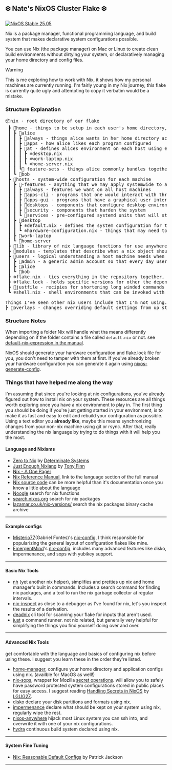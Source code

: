 ## ❄️ Nate's NixOS Cluster Flake ❄️
[![NixOS Stable 25.05](https://img.shields.io/badge/NixOS-25.05-blue.svg?style=flat-square&logo=NixOS&logoColor=white)](https://nixos.org)

Nix is a package manager, functional programming language, and build system that makes declarative system configurations possible.

You can use Nix (the package manager) on Mac or Linux to create clean build environments without dirtying your system, or declaratively managing your home directory and config files.

> [!WARNING]
> This is me exploring how to work with Nix, it shows how my personal machines are currently running.
> I'm fairly young in my Nix journey, this flake is currently quite ugly and attempting to copy it verbatim would be a mistake.

### Structure Explanation
<pre>
📦nix - root directory of our flake
 ┣ 📂home - things to be setup in each user's home directory, how they like their environment configured
 ┃ ┣ 📂alice
 ┃ ┃ ┣ 📂always - things alice wants in her home directory across all hosts
 ┃ ┃ ┣ 📂apps - how alice likes each program configured
 ┃ ┃ ┣ 📂at - defines alices environment on each host using everything in her folder
 ┃ ┃ ┃ ┣ ❄️desktop.nix
 ┃ ┃ ┃ ┣ ❄️work-laptop.nix
 ┃ ┃ ┃ ┗ ❄️home-server.nix
 ┃ ┃ ┗📂 feature-sets - things alice commonly bundles together
 ┃ ┗ 📂bob
 ┣ 📂hosts - system-wide configuration for each machine
 ┃ ┣ 📂-features - anything that we may apply systemwide to a host
 ┃ ┃ ┣ 📂always - features we want on all host machines
 ┃ ┃ ┣ 📂apps-cli - programs that one would interact with through the command line interface
 ┃ ┃ ┣ 📂apps-gui - programs that have a graphical user interface
 ┃ ┃ ┣ 📂desktops - components that configure desktop environments
 ┃ ┃ ┣ 📂security - components that harden the system
 ┃ ┃ ┗ 📂services - pre-configured systemd units that will start when the host starts
 ┃ ┣ 📂desktop
 ┃ ┃ ┣ ❄️default.nix - defines the system configuration for the host
 ┃ ┃ ┗ ❄️hardware-configuration.nix - things that may need to change if the host is moved to a different physical device
 ┃ ┣ 📂work-laptop
 ┃ ┗ 📂home-server
 ┣ 📂lib - library of nix language functions for use anywhere in the flake
 ┣ 📂modules - templates that describe what a nix object should look like
 ┣ 📂users - logical understanding a host machine needs when configuring a user, like their name and what groups they belong to.
 ┃ ┣ 📂admin - a generic admin account so that every day user accounts do not need wheel privlidges
 ┃ ┣ 📂alice
 ┃ ┗ 📂bob
 ┣ ❄️flake.nix - ties everything in the repository together, informs nix what to include for each host and user
 ┣ ❄️flake.lock - holds specific versions for other the dependencies of this flake
 ┣ 📜justfile - recipies for shortening long winded commands I've typed too many times
 ┗ ❄️shell.nix - shell environments that can be invoked with one command for various tasks

Things I've seen other nix users include that I'm not using.
┣ 📂overlays - changes overriding default settings from up stream packages
</pre>

### Structure Notes
When importing a folder Nix will handle what tha means differently depending on if the folder contains a file called `default.nix`  or not. see [default-nix-expression in the manual](https://nix.dev/manual/nix/2.24/command-ref/files/default-nix-expression.html).

NixOS should generate your hardware configuration and flake.lock file for you, you don't need to tamper with them at first. If you've already broken your hardware configuration you can generate it again using [nixos-generate-config](https://www.mankier.com/8/nixos-generate-config).

### Things that have helped me along the way
I'm assuming that since you're looking at nix configurations, you've already figured out how to install nix on your system. These resources are all things worth exploring once you have a nix environment to play in. The first thing you should be doing if you're just getting started in your environment, is to make it as fast and easy to edit and rebuild your configuration as possible. Using a text editor you **already like**, maybe this means synchronizing changes from your non-nix machine using git or rsync. After that, really understanding the nix language by trying to do things with it will help you the most.

#### Language and Nixisms
- [Zero to Nix](https://zero-to-nix.com/) by [Determinate Systems](https://determinate.systems/)
- [Just Enough Nixlang](https://tonyfinn.com/blog/nix-from-first-principles-flake-edition/nix-4-just-enough-nixlang/) by [Tony Finn](https://tonyfinn.com/)
- [Nix - A One Pager](https://github.com/tazjin/nix-1p)
- [Nix Reference Manual](https://nix.dev/manual/nix/2.24/language/index.html), link to the language section of the full manual
- [Nix source code](https://github.com/NixOS/nixpkgs) can be more helpful than it's documentation once you know a little about the language
- [Noogle](https://noogle.dev) search for nix functions
- [search.nixos.org](https://search.nixos.org/packages) search for nix packages
- [lazamar.co.uk/nix-versions/](https://lazamar.co.uk/nix-versions) search the nix packages binary cache archive
---

#### Example configs
- [Misterio77](https://github.com/Misterio77)(Gabriel Fontes)'s [nix-config](https://github.com/Misterio77/nix-config), I think responsible for popularizing the general layout of configuration flakes like mine.
- [EmergentMind](https://www.youtube.com/@Emergent_Mind)'s [nix-config](https://github.com/EmergentMind/nix-config), includes many advanced features like disko, impermenance, and sops with yubikey support.

---

#### Basic Nix Tools
 - [nh](https://github.com/viperML/nh) (yet another nix helper), simplifies and pretties up nix and home manager's built in commands. Includes a search command for finding nix packages, and a tool to run the nix garbage collector at regular intervals.
 - [nix-inspect](https://github.com/bluskript/nix-inspect) as close to a debugger as I've found for nix, let's you inspect the results of a derivation.
 - [deadnix](https://github.com/astro/deadnix) cli tool for scanning your flake for inputs that aren't used.
 - [just](https://github.com/casey/just) a command runner. not nix related, but generally very helpful for simplifying the things you find yourself doing over and over.
---

#### Advanced Nix Tools
get comfortable with the language and basics of configuring nix before using these. I suggest you learn these in the order they're listed.

- [home-manager](https://github.com/nix-community/home-manager), configure your home directory and application configs using nix. (availble for MacOS as well!)
- [nix-sops](https://github.com/Mic92/sops-nix), wrapper for Mozilla [secret operations](https://github.com/getsops/sops). will allow you to safely have password protected system configurations stored in public places for easy access. I suggest reading [Handling Secrets in NixOS](https://lgug2z.com/articles/handling-secrets-in-nixos-an-overview/) by [LGUG2Z](https://github.com/LGUG2Z).
- [disko](https://github.com/nix-community/disko) declare your disk partitions and formats using nix.
- [impermenance](https://github.com/nix-community/impermanence) declare what should be kept on your system using nix, regularly wipe the rest.
- [nixos-anywhere](https://github.com/nix-community/nixos-anywhere) hijack most Linux system you can ssh into, and overwrite it with one of your nix configurations.
- [hydra](https://github.com/NixOS/hydra) continuous build system declared using nix.
---

#### System Fine Tuning
- [Nix: Reasonable Default Configs](https://jackson.dev/post/nix-reasonable-defaults/) by Patrick Jackson
---
